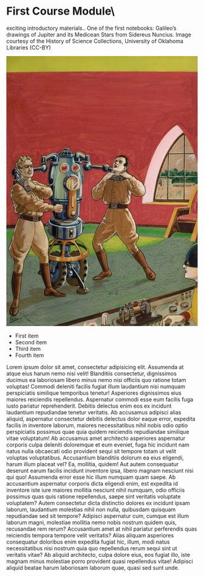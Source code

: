 # First Course Module\

exciting introductory materials..
One of the first notebooks: Galileo’s drawings of Jupiter and its Medicean Stars from Sidereus Nuncius. Image courtesy of the History of Science Collections, University of Oklahoma Libraries (CC-BY)

![image alt text](https://raw.githubusercontent.com/safinazbg/coursePageData/master/courses/assets/22-frank-r-paul.jpg)

- First item
- Second item
- Third item
- Fourth item
  
Lorem ipsum dolor sit amet, consectetur adipisicing elit. Assumenda at atque eius harum nemo nisi velit! Blanditiis consectetur, dignissimos ducimus ea laboriosam libero minus nemo nisi officiis quo ratione totam voluptas! Commodi deleniti facilis fugiat illum laudantium nisi numquam perspiciatis similique temporibus tenetur! Asperiores dignissimos eius maiores reiciendis repellendus. Aspernatur commodi esse eum facilis fuga iusto pariatur reprehenderit. Debitis delectus enim eos ex incidunt laudantium repudiandae tenetur veritatis. Ab accusamus adipisci alias aliquid, aspernatur consectetur debitis delectus dolor eaque error, expedita facilis in inventore laborum, maiores necessitatibus nihil nobis odio optio perspiciatis possimus quae quia quidem reiciendis repudiandae similique vitae voluptatum! Ab accusamus amet architecto asperiores aspernatur corporis culpa deleniti doloremque et eum eveniet, fuga hic incidunt nam natus nulla obcaecati odio provident sequi sit tempore totam ut velit voluptas voluptatibus. Accusantium blanditiis dolorum ea eius eligendi, harum illum placeat vel? Ea, mollitia, quidem! Aut autem consequatur deserunt earum facilis incidunt inventore ipsa, libero magnam nesciunt nisi qui quo! Assumenda error esse hic illum numquam quam saepe. Ab accusantium aspernatur corporis dicta eligendi enim, est expedita id inventore iste iure maiores mollitia nesciunt nihil numquam, odio officiis possimus quas quis ratione repellendus, saepe sint veritatis voluptate voluptatem? Autem consectetur dicta distinctio dolores ex incidunt ipsam laborum, laudantium molestias nihil non nulla, quibusdam quisquam repudiandae sed sit tempore? Adipisci aspernatur cum, cumque est illum laborum magni, molestiae mollitia nemo nobis nostrum quidem quis, recusandae rem rerum? Accusantium amet at nihil pariatur perferendis quas reiciendis tempora tempore velit veritatis? Alias aliquam asperiores consequatur doloribus enim expedita fugiat hic, illum, modi natus necessitatibus nisi nostrum quia quo repellendus rerum sequi sint ut veritatis vitae? Ab aliquid architecto, culpa dolore eius, eos fugiat illo, iste magnam minus molestiae porro provident quasi repellendus vitae! Adipisci aliquid beatae harum laboriosam laborum quae, quasi sed sunt unde.
